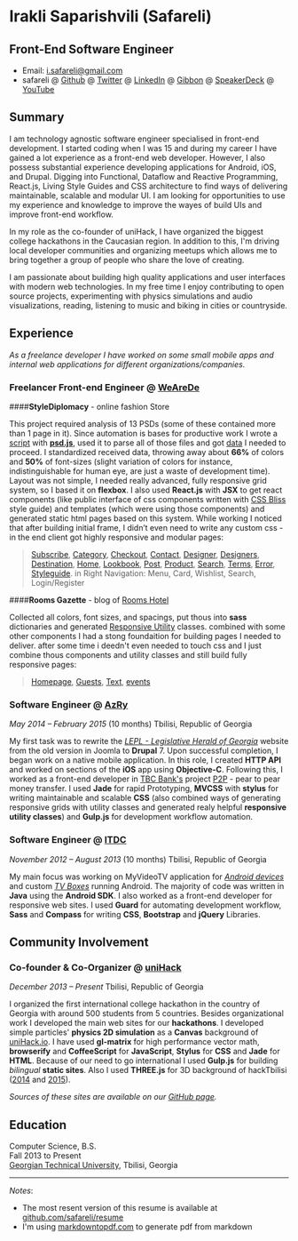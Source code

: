 Irakli Saparishvili (Safareli)
=============

Front-End Software Engineer
-----------------------

- Email: <i.safareli@gmail.com>
- safareli @ [Github](http://github.com/safareli) @ [Twitter](http://twitter.com/safareli) @ [LinkedIn](http://linkedin.com/in/safareli) @ [Gibbon](http://gibbon.co/safareli) @ [SpeakerDeck](http://speakerdeck.com/safareli) @ [YouTube](https://www.youtube.com/user/iSafareli/videos)

## Summary


I am technology agnostic software engineer specialised in front-end development. I started coding when I was 15 and during my career I have gained a lot experience as a front-end web developer. However, I also possess substantial experience developing applications for Android, iOS, and Drupal. Digging into Functional, Dataflow and Reactive Programming, React.js, Living Style Guides and CSS architecture to find ways of delivering maintainable, scalable and modular UI. I am looking for opportunities to use my experience and knowledge to improve the wayes of build UIs and improve front-end workflow.

In my role as the co-founder of uniHack, I have organized the biggest college hackathons in the Caucasian region. In addition to this, I'm driving local developer communities and organizing meetups which allows me to bring together a group of people who share the love of creating.

I am passionate about building high quality applications and user interfaces with modern web technologies. In my free time I enjoy contributing to open source projects, experimenting with physics simulations and audio visualizations, reading, listening to music and biking in cities or countryside.


## Experience

*As a freelance developer I have worked on some small mobile apps and internal web applications for different organizations/companies.*


### Freelancer Front-end Engineer @ [WeAreDe](http://weare.de.com/)

####**StyleDiplomacy** - online fashion Store

This project required analysis of 13 PSDs (some of these contained more than 1 page in it). Since automation is bases for productive work I wrote a [script](https://github.com/safareli/psd-extractor) with **[psd.js](https://github.com/meltingice/psd.js)**, used it to parse all of those files and got [data](https://github.com/safareli/psd-extractor/blob/master/examples/extracted.json) I needed to proceed. I standardized received data, throwing away about **66%** of colors and **50%** of font-sizes (slight variation of colors for instance, indistinguishable for human eye, are just a waste of development time). Layout was not simple, I needed really advanced, fully responsive grid system, so I based it on **flexbox**. I also used **React.js** with **JSX** to get react components (like public interface of css components written with [CSS Bliss](https://github.com/gilbox/css-bliss) style guide) and templates (which were using those components) and generated static html pages based on this system. While working I noticed that after building initial frame, I didn’t even need to write any custom css - in the end client got highly responsive and modular pages:
> [Subscribe](https://sandbox.weare.de.com/stylediplomacy/build/),
[Category](https://sandbox.weare.de.com/stylediplomacy/build/category/),
[Checkout](https://sandbox.weare.de.com/stylediplomacy/build/checkout/),
[Contact](https://sandbox.weare.de.com/stylediplomacy/build/contact/),
[Designer](https://sandbox.weare.de.com/stylediplomacy/build/designer/),
[Designers](https://sandbox.weare.de.com/stylediplomacy/build/designers/),
[Destination](https://sandbox.weare.de.com/stylediplomacy/build/destination/),
[Home](https://sandbox.weare.de.com/stylediplomacy/build/home/),
[Lookbook](https://sandbox.weare.de.com/stylediplomacy/build/lookbook/),
[Post](https://sandbox.weare.de.com/stylediplomacy/build/post/),
[Product](https://sandbox.weare.de.com/stylediplomacy/build/product/),
[Search](https://sandbox.weare.de.com/stylediplomacy/build/search/),
[Terms](https://sandbox.weare.de.com/stylediplomacy/build/terms/),
[Error](https://sandbox.weare.de.com/stylediplomacy/build/404/),
[Styleguide](https://sandbox.weare.de.com/stylediplomacy/build/styleguide/).
in Right Navigation: Menu, Card, Wishlist, Search, Login/Register


####**Rooms Gazette** - blog of [Rooms Hotel](http://roomshotels.com/)

Collected all colors, font sizes, and spacings, put thous into **sass** dictionaries and generated [Responsive Utility](https://github.com/safareli/responsive-utils) classes. combined with some other components I had a stong foundaition for building pages I needed to deliver. after some time i deedn't even needed to touch css and I just combine thous components and utility classes and still build fully responsive pages:
> [Homepage](https://sandbox.weare.de.com/roomsgazette/build/), [Guests](https://sandbox.weare.de.com/roomsgazette/build/guests.html), [Text](https://sandbox.weare.de.com/roomsgazette/build/text.html), [events](https://sandbox.weare.de.com/roomsgazette/build/events.html)


### Software Engineer @ [AzRy](http://azry.com/)
*May 2014 – February 2015* (10 months) Tbilisi, Republic of Georgia

My first task was to rewrite the [*LEPL - Legislative Herald of Georgia*](https://matsne.gov.ge) website from the old version in Joomla to **Drupal** 7. Upon successful completion, I began work on a native mobile application. In this role, I created **HTTP API** and worked on sections of the **iOS** app using **Objective-C**. Following this, I worked as a front-end developer in [TBC Bank's](http://tbcbank.ge) project [P2P](https://p2p.ge) - pear to pear money transfer. I used **Jade** for rapid Prototyping, **MVCSS** with **stylus** for writing maintainable and scalable **CSS** (also combined ways of generating responsive grids with utility classes and generated realy helpful **responsive utility classes**) and **Gulp.js** for development workflow automation.

### Software Engineer @ [ITDC](http://itdc.ge/)
*November 2012 – August 2013* (10 months) Tbilisi, Republic of Georgia

My main focus was working on MyVideoTV application for [*Android devices*](https://play.google.com/store/apps/details?id=ge.myvideo.hlsstremreader) and custom [*TV Boxes*](http://www.myvideo.ge/tvbox) running Android. The majority of code was written in **Java** using the **Android SDK**. I also worked as a front-end developer for responsive web sites. I used **Guard** for automating development workflow, **Sass** and **Compass** for writing **CSS**, **Bootstrap** and **jQuery** Libraries.


## Community Involvement

### Co-founder & Co-Organizer @ [uniHack](http://unihack.io)
*December 2013 – Present* Tbilisi, Republic of Georgia

I organized the first international college hackathon in the country of Georgia with around 500 students from 5 countries. Besides organizational work I developed the main web sites for our **hackathons**. I developed simple particles' **physics 2D simulation** as a **Canvas** background of [uniHack.io](http://unihack.io). I have used **gl-matrix** for high performance vector math,  **browserify** and **CoffeeScript** for **JavaScript**, **Stylus** for **CSS** and **Jade** for **HTML**. Because of our need to go international I used  **Gulp.js** for building *bilingual* **static sites**. Also I used **THREE.js** for 3D background of hackTbilisi ([2014](http://2014f.hacktbilisi.com/) and [2015](http://2015f.hacktbilisi.com/)).

*Sources of these sites are available on our [GitHub page](http://github.com/uniHackge).*


## Education

Computer Science, B.S.  
Fall 2013 to Present  
[Georgian Technical University](http://gtu.edu.ge/Eng/), Tbilisi, Georgia



-----------------------

*Notes*:

- The most resent version of this resume is available at [github.com/safareli/resume](https://github.com/safareli/resume)
- I'm using [markdowntopdf.com](http://www.markdowntopdf.com/) to generate pdf from markdown
